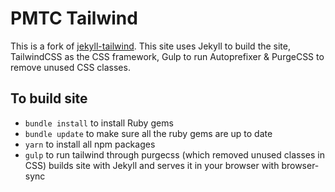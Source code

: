 # PMTC Tailwind
This is a fork of [jekyll-tailwind](https://github.com/taylorbryant/tailwind-jekyll).
This site uses Jekyll to build the site, TailwindCSS as the CSS framework, Gulp to run Autoprefixer & PurgeCSS to remove unused CSS classes.

## To build site
* `bundle install` to install Ruby gems
* `bundle update` to make sure all the ruby gems are up to date
* `yarn` to install all npm packages
* `gulp` to run tailwind through purgecss (which removed unused classes in CSS) builds site with Jekyll and serves it in your browser with browser-sync
